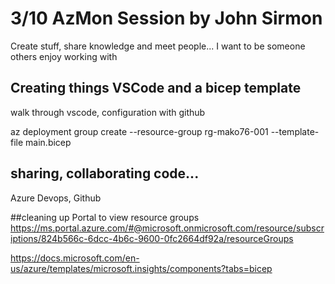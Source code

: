 # 3/10 AzMon Session by John Sirmon 

Create stuff, share knowledge and meet people... I want to be someone others enjoy working with

## Creating things VSCode and a bicep template

walk through vscode, configuration with github 

az deployment group create --resource-group rg-mako76-001 --template-file main.bicep


## sharing, collaborating code...

Azure Devops, Github

##cleaning up
Portal to view resource groups  <https://ms.portal.azure.com/#@microsoft.onmicrosoft.com/resource/subscriptions/824b566c-6dcc-4b6c-9600-0fc2664df92a/resourceGroups>



<https://docs.microsoft.com/en-us/azure/templates/microsoft.insights/components?tabs=bicep>
